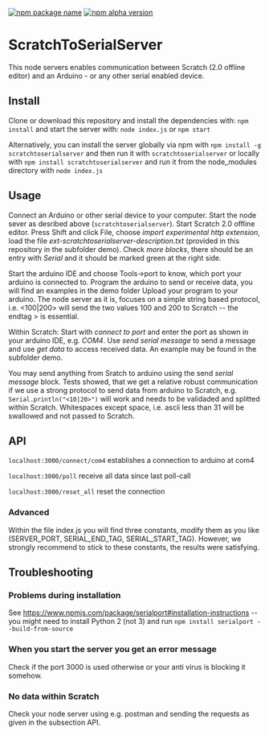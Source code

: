 [![npm package name](https://img.shields.io/npm/l/:package.svg)](https://www.npmjs.com/package/scratchtoserialserver)
[![npm alpha version](https://img.shields.io/badge/scratchtoarduinoserver-alpha-blue.svg)](https://www.npmjs.com/package/scratchtoserialserver)


# ScratchToSerialServer
This node servers enables communication between Scratch (2.0 offline editor) and an Arduino - or any other serial enabled device.


## Install

Clone or download this repository and install the dependencies with: ```npm install``` and start the server with: ```node index.js``` or ```npm start```

Alternatively, you can install the server globally via npm with ```npm install -g scratchtoserialserver```  and then run it with ```scratchtoserialserver``` or locally with ```npm install scratchtoserialserver``` and run it from the node_modules directory with ```node index.js```


## Usage

Connect an Arduino or other serial device to your computer. Start the node sever as desribed above (```scratchtoserialserver```).
Start Scratch 2.0 offline editor. Press Shift and click File, choose *import experimental http extension*, load the file *ext-scratchtoserialserver-description.txt* (provided in this repository in the subfolder demo). Check *more blocks*, there should be an entry with *Serial* and it should be marked green at the right side.

Start the arduino IDE and choose Tools->port to know, which port your arduino is connected to. Program the arduino to send or receive data, you will find an examples in the demo folder
Upload your program to your arduino. The node server as it is, focuses on a simple string based protocol, i.e. <100|200> will send the two values 100 and 200 to Scratch -- the endtag > is essential.

Within Scratch: Start with *connect to port* and enter the port as shown in your arduino IDE, e.g. *COM4*. Use *send serial message* to send a message and use *get data* to access received data. An example may be found in the subfolder demo.

You may send anything from Sratch to arduino using the send *serial message* block. 
Tests showed, that we get a relative robust communication if we use a strong protocol to send data from arduino to Scratch, e.g. ```Serial.println("<10|20>")``` will work and needs to be validaded and splitted within Scratch. 
Whitespaces except space, i.e. ascii less than 31 will be swallowed and not passed to Scratch.


## API
```localhost:3000/connect/com4``` establishes a connection to arduino at com4

```localhost:3000/poll``` receive all data since last poll-call

```localhost:3000/reset_all``` reset the connection

### Advanced
Within the file index.js you will find three constants, modify them as you like (SERVER_PORT, SERIAL_END_TAG, SERIAL_START_TAG). However, we strongly recommend to stick to these constants, the results were satisfying. 

## Troubleshooting

### Problems during installation
See https://www.npmjs.com/package/serialport#installation-instructions -- you might need to install Python 2 (not 3) and run ```npm install serialport --build-from-source```

### When you start the server you get an error message
Check if the port 3000 is used otherwise or your anti virus is blocking it somehow.

### No data within Scratch
Check your node server using e.g. postman and sending the requests as given in the subsection API.



